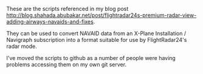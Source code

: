 
These are the scripts referenced in my blog post 
http://blog.shahada.abubakar.net/post/flightradar24s-premium-radar-view-adding-airways-navaids-and-fixes.

They can be used to convert NAVAID data from an X-Plane Installation / Navigraph subscription into a format suitable
for use by FlightRadar24's radar mode. 

I've moved the scripts to github as a number of people were having problems accessing them on my own git server.
